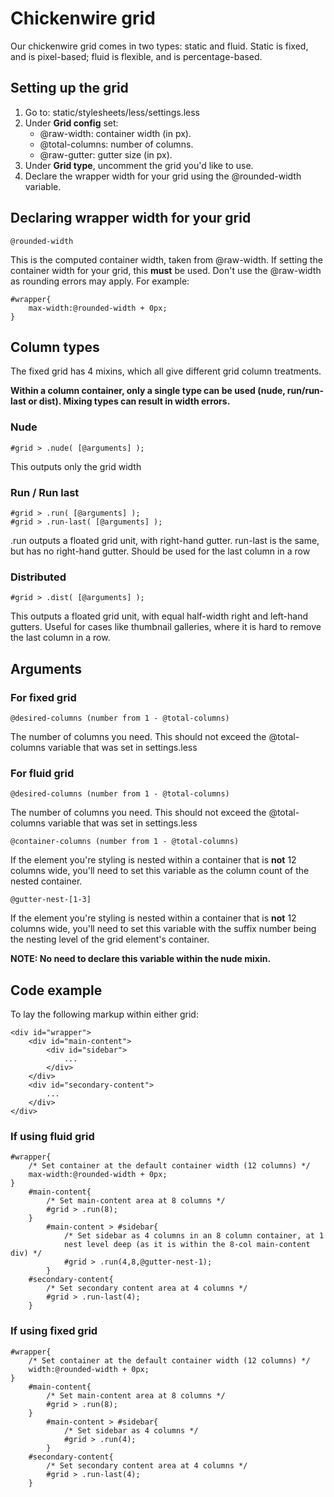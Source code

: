 # Chickenwire grid

Our chickenwire grid comes in two types: static and fluid.
Static is fixed, and is pixel-based; fluid is flexible,
and is percentage-based.

## Setting up the grid

1. Go to: static/stylesheets/less/settings.less
2. Under **Grid config** set:
    - @raw-width: container width (in px).
    - @total-columns: number of columns.
    - @raw-gutter: gutter size (in px).
3. Under **Grid type**, uncomment the grid you'd like to use.
4. Declare the wrapper width for your grid using the @rounded-width variable.

## Declaring wrapper width for your grid

    @rounded-width

This is the computed container width, taken from @raw-width.
If setting the container width for your grid, this **must** be used.
Don't use the @raw-width as rounding errors may apply. For example:

    #wrapper{
        max-width:@rounded-width + 0px;
    }

## Column types

The fixed grid has 4 mixins, which all give different grid column treatments.

**Within a column container, only a single type can be used
(nude, run/run-last or dist). Mixing types can result in width errors.**

### Nude

    #grid > .nude( [@arguments] );

This outputs only the grid width

### Run / Run last

    #grid > .run( [@arguments] );
    #grid > .run-last( [@arguments] );

.run outputs a floated grid unit, with right-hand gutter. run-last is the same,
but has no right-hand gutter. Should be used for the last column in a row

### Distributed

    #grid > .dist( [@arguments] );

This outputs a floated grid unit, with equal half-width right and left-hand
gutters. Useful for cases like thumbnail galleries, where it is hard to remove
the last column in a row.

## Arguments

### For fixed grid

    @desired-columns (number from 1 - @total-columns)
The number of columns you need. This should not exceed the @total-columns
variable that was set in settings.less

### For fluid grid

    @desired-columns (number from 1 - @total-columns)
The number of columns you need. This should not exceed the @total-columns
variable that was set in settings.less

    @container-columns (number from 1 - @total-columns)
If the element you're styling is nested within a container that is **not**
12 columns wide, you'll need to set this variable as the column count of the
nested container.

    @gutter-nest-[1-3]

If the element you're styling is nested within a container that is **not**
12 columns wide, you'll need to set this variable with the suffix number being
the nesting level of the grid element's container.

**NOTE: No need to declare this variable within the nude mixin.**

## Code example

To lay the following markup within either grid:

    <div id="wrapper">
        <div id="main-content">
            <div id="sidebar">
                ...
            </div>
        </div>
        <div id="secondary-content">
            ...
        </div>
    </div>

### If using fluid grid

    #wrapper{
        /* Set container at the default container width (12 columns) */
        max-width:@rounded-width + 0px;
    }
        #main-content{
            /* Set main-content area at 8 columns */
            #grid > .run(8);
        }
            #main-content > #sidebar{
                /* Set sidebar as 4 columns in an 8 column container, at 1
                nest level deep (as it is within the 8-col main-content div) */
                #grid > .run(4,8,@gutter-nest-1);
            }
        #secondary-content{
            /* Set secondary content area at 4 columns */
            #grid > .run-last(4);
        }

### If using fixed grid

    #wrapper{
        /* Set container at the default container width (12 columns) */
        width:@rounded-width + 0px;
    }
        #main-content{
            /* Set main-content area at 8 columns */
            #grid > .run(8);
        }
            #main-content > #sidebar{
                /* Set sidebar as 4 columns */
                #grid > .run(4);
            }
        #secondary-content{
            /* Set secondary content area at 4 columns */
            #grid > .run-last(4);
        }

